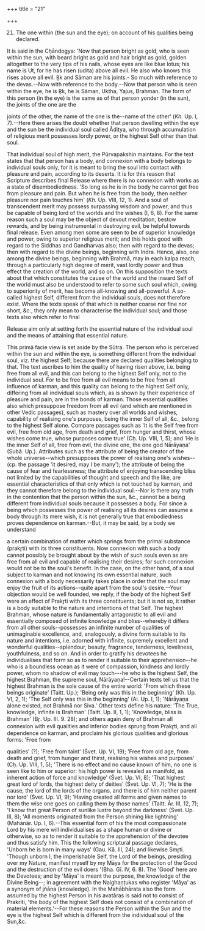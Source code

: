 +++
title = "21"

+++


21. The one within (the sun and the eye); on account of his qualities being declared.

It is said in the Cḥāndogya: 'Now that person bright as gold, who is seen within the sun, with beard bright as gold and hair bright as gold, golden altogether to the very tips of his nails, whose eyes are like blue lotus; his name is Ut, for he has risen (udita) above all evil. He also who knows this rises above all evil. R̥k and Sāman are his joints.- So much with reference to the devas.--Now with reference to the body.--Now that person who is seen within the eye, he is R̥k, he is Sāman, Uktha, Yajus, Brahman. The form of this person (in the eye) is the same as of that person yonder (in the sun), the joints of the one are the

joints of the other, the name of the one is the--name of the other' (_Kh._ Up. I, 7).--Here there arises the doubt whether that person dwelling within the eye and the sun be the individual soul called Āditya, who through accumulation of religious merit possesses lordly power, or the highest Self other than that soul.

That individual soul of high merit, the Pūrvapakshin maintains. For the text states that that person has a body, and connexion with a body belongs to individual souls only, for it is meant to bring the soul into contact with pleasure and pain, according to its deserts. It is for this reason that Scripture describes final Release where there is no connexion with works as a state of disembodiedness. 'So long as he is in the body he cannot get free from pleasure and pain. But when he is free from the body, then neither pleasure nor pain touches him' (_Kh._ Up. VIII, 12, 1). And a soul of transcendent merit may possess surpassing wisdom and power, and thus be capable of being lord of the worlds and the wishes (I, 6, 8). For the same reason such a soul may be the object of devout meditation, bestow rewards, and by being instrumental in destroying evil, be helpful towards final release. Even among men some are seen to be of superior knowledge and power, owing to superior religious merit; and this holds good with regard to the Siddhas and Gandharvas also; then with regard to the devas; then with regard to the divine beings, beginning with Indra. Hence, also, one among the divine beings, beginning with Brahmā, may in each kalpa reach, through a particularly high degree of merit, vast lordly power and thus effect the creation of the world, and so on. On this supposition the texts about that which constitutes the cause of the world and the inward Self of the world must also be understood to refer to some such soul which, owing to superiority of merit, has become all-knowing and all-powerful. A so-called highest Self, different from the individual souls, does not therefore exist. Where the texts speak of that which is neither coarse nor fine nor short, &c., they only mean to characterise the individual soul; and those texts also which refer to final

 Release aim only at setting forth the essential nature of the individual soul and the means of attaining that essential nature.

This primā facie view is set aside by the Sūtra. The person who is perceived within the sun and within the eye, is something different from the individual soul, viz. the highest Self; because there are declared qualities belonging to that. The text ascribes to him the quality of having risen above, i.e. being free from all evil, and this can belong to the highest Self only, not to the individual soul. For to be free from all evil means to be free from all influence of karman, and this quality can belong to the highest Self only, differing from all individual souls which, as is shown by their experience of pleasure and pain, are in the bonds of karman. Those essential qualities also which presuppose freedom from all evil (and which are mentioned in other Vedic passages), such as mastery over all worlds and wishes, capability of realising one's purposes, being the inner Self of all, &c., belong to the highest Self alone. Compare passages such as 'It is the Self free from evil, free from old age, from death and grief, from hunger and thirst, whose wishes come true, whose purposes come true' (Cḥ. Up. VIII, 1, 5); and 'He is the inner Self of all, free from evil, the divine one, the one god Nārāyaṇa' (Subā. Up.). Attributes such as the attribute of being the creator of the whole universe--which presupposes the power of realising one's wishes--(cp. the passage 'it desired, may I be many'); the attribute of being the cause of fear and fearlessness; the attribute of enjoying transcending bliss not limited by the capabilities of thought and speech and the like, are essential characteristics of that only which is not touched by karman, and they cannot therefore belong to the individual soul.--Nor is there any truth in the contention that the person within the sun, &c., cannot be a being different from individual souls because it possesses a body. For since a being which possesses the power of realising all its desires can assume a body through its mere wish, it is not generally true that embodiedness proves dependence on karman.--But, it may be said, by a body we understand

a certain combination of matter which springs from the primal substance (prakr̥ti) with its three constituents. Now connexion with such a body cannot possibly be brought about by the wish of such souls even as are free from all evil and capable of realising their desires; for such connexion would not be to the soul's benefit. In the case, on the other hand, of a soul subject to karman and not knowing its own essential nature, such connexion with a body necessarily takes place in order that the soul may enjoy the fruit of its actions--quite apart from the soul's desire.--Your objection would be well founded, we reply, if the body of the highest Self were an effect of Prakr̥ti with its three constituents; but it is not so, it rather is a body suitable to the nature and intentions of that Self. The highest Brahman, whose nature is fundamentally antagonistic to all evil and essentially composed of infinite knowledge and bliss--whereby it differs from all other souls--possesses an infinite number of qualities of unimaginable excellence, and, analogously, a divine form suitable to its nature and intentions, i.e. adorned with infinite, supremely excellent and wonderful qualities--splendour, beauty, fragrance, tenderness, loveliness, youthfulness, and so on. And in order to gratify his devotees he individualises that form so as to render it suitable to their apprehension--he who is a boundless ocean as it were of compassion, kindness and lordly power, whom no shadow of evil may touch---he who is the highest Self, the highest Brahman, the supreme soul, Nārāyaṇa!--Certain texts tell us that the highest Brahman is the sole cause of the entire world: 'From which these beings originate' (Taitt. Up.); 'Being only was this in the beginning' (Kh. Up. VI, 2, 1); 'The Self only was this in the beginning' (Ai. Up. I, 1); 'Nārāyaṇa alone existed, not Brahmā nor Siva.' Other texts define his nature: 'The True, knowledge, infinite is Brahman' (Taitt. Up. II, 1, 1); 'Knowledge, bliss is Brahman' (Br̥. Up. III. 9. 28); and others again deny of Brahman all connexion with evil qualities and inferior bodies sprung from Prakr̥ti, and all dependence on karman, and proclaim his glorious qualities and glorious forms: 'Free from

qualities' (?); 'Free from taint' (Śvet. Up. VI, 19); 'Free from old age, from death and grief, from hunger and thirst, realising his wishes and purposes' (Cḥ. Up. VIII, 1, 5); 'There is no effect and no cause known of him, no one is seen like to him or superior: his high power is revealed as manifold, as inherent action of force and knowledge' (Śvet. Up. VI, 8); 'That highest great lord of lords, the highest deity of deities' (Śvet. Up. VI, 7); 'He is the cause, the lord of the lords of the organs, and there is of him neither parent nor lord' (Śvet. Up. VI, 9); 'Having created all forms and given names to them the wise one goes on calling them by those names' (Taitt. Ār. III, 12, 7); 'I know that great Person of sunlike lustre beyond the darkness' (Śvet. Up. III, 8); 'All moments originated from the Person shining like lightning' (Mahānār. Up. I, 6).--This essential form of his the most compassionate Lord by his mere will individualises as a shape human or divine or otherwise, so as to render it suitable to the apprehension of the devotee and thus satisfy him. This the following scriptural passage declares, 'Unborn he is born in many ways' (Gau. Kā. III, 24); and likewise Smr̥ti. 'Though unborn I, the imperishable Self, the Lord of the beings, presiding over my Nature, manifest myself by my Māya for the protection of the Good and the destruction of the evil doers '(Bha. Gī. IV, 6. 8). The 'Good' here are the Devotees; and by 'Māya' is meant the purpose, the knowledge of the Divine Being--; in agreement with the Naighaṇṭukas who register 'Māya' as a synonym of jñāna (knowledge). In the Mahābhārata also the form assumed by the highest Person in his avatāras is said not to consist of Prakriti, 'the body of the highest Self does not consist of a combination of material elements.'--For these reasons the Person within the Sun and the eye is the highest Self which is different from the individual soul of the Sun,&c.

